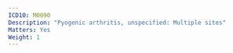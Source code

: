 ```yaml
---
ICD10: M0090
Description: "Pyogenic arthritis, unspecified: Multiple sites"
Matters: Yes
Weight: 1
---
```

